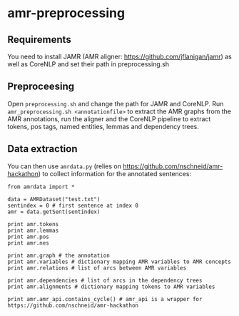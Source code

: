 # amr-preprocessing

Requirements
-------

You need to install JAMR (AMR aligner: https://github.com/jflanigan/jamr) as well as CoreNLP and set their path in preprocessing.sh

Preproceesing
-------

Open `preprocessing.sh` and change the path for JAMR and CoreNLP. Run `amr_preprocessing.sh <annotationfile>` to extract the AMR graphs from the AMR annotations, run the aligner and the CoreNLP pipeline to extract tokens, pos tags, named entities, lemmas and dependency trees. 

Data extraction
-------

You can then use `amrdata.py` (relies on https://github.com/nschneid/amr-hackathon) to collect information for the annotated sentences:

	from amrdata import *

	data = AMRDataset("test.txt")
	sentindex = 0 # first sentence at index 0
	amr = data.getSent(sentindex)

	print amr.tokens
	print amr.lemmas
	print amr.pos
	print amr.nes

	print amr.graph # the annotation
	print amr.variables # dictionary mapping AMR variables to AMR concepts
	print amr.relations # list of arcs between AMR variables

	print amr.dependencies # list of arcs in the dependency trees
	print amr.alignments # dictionary mapping tokens to AMR variables 

	print amr.amr_api.contains_cycle() # amr_api is a wrapper for https://github.com/nschneid/amr-hackathon

